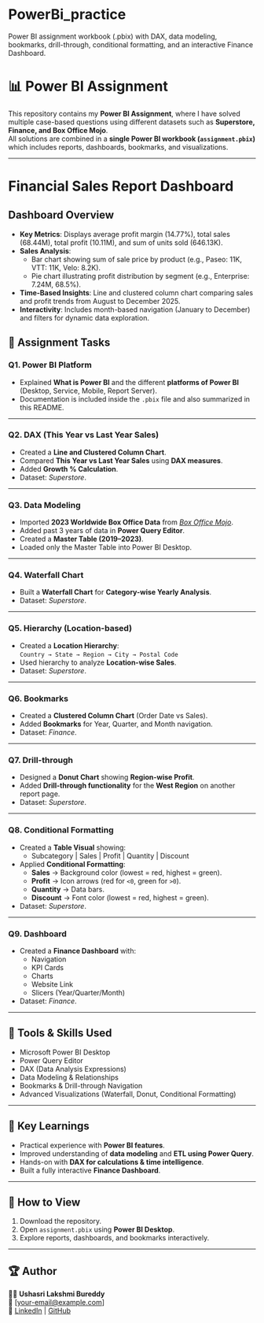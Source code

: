 # PowerBi_practice
Power BI assignment workbook (.pbix) with DAX, data modeling, bookmarks, drill-through, conditional formatting, and an interactive Finance Dashboard.


# 📊 Power BI Assignment

This repository contains my **Power BI Assignment**, where I have solved multiple case-based questions using different datasets such as **Superstore, Finance, and Box Office Mojo**.  
All solutions are combined in a **single Power BI workbook (`assignment.pbix`)** which includes reports, dashboards, bookmarks, and visualizations.

---
# Financial Sales Report Dashboard

## Dashboard Overview
- **Key Metrics**: Displays average profit margin (14.77%), total sales (68.44M), total profit (10.11M), and sum of units sold (646.13K).
- **Sales Analysis**: 
  - Bar chart showing sum of sale price by product (e.g., Paseo: 11K, VTT: 11K, Velo: 8.2K).
  - Pie chart illustrating profit distribution by segment (e.g., Enterprise: 7.24M, 68.5%).
- **Time-Based Insights**: Line and clustered column chart comparing sales and profit trends from August to December 2025.
- **Interactivity**: Includes month-based navigation (January to December) and filters for dynamic data exploration.

## 🚀 Assignment Tasks

### **Q1. Power BI Platform**
- Explained **What is Power BI** and the different **platforms of Power BI** (Desktop, Service, Mobile, Report Server).  
- Documentation is included inside the `.pbix` file and also summarized in this README.

---

### **Q2. DAX (This Year vs Last Year Sales)**
- Created a **Line and Clustered Column Chart**.  
- Compared **This Year vs Last Year Sales** using **DAX measures**.  
- Added **Growth % Calculation**.  
- Dataset: *Superstore*.  

---

### **Q3. Data Modeling**
- Imported **2023 Worldwide Box Office Data** from *[Box Office Mojo](https://www.boxofficemojo.com/year/world/?ref_=bo_nb_yl_tab)*.  
- Added past 3 years of data in **Power Query Editor**.  
- Created a **Master Table (2019–2023)**.  
- Loaded only the Master Table into Power BI Desktop.  

---

### **Q4. Waterfall Chart**
- Built a **Waterfall Chart** for **Category-wise Yearly Analysis**.  
- Dataset: *Superstore*.  

---

### **Q5. Hierarchy (Location-based)**
- Created a **Location Hierarchy**:  
  `Country → State → Region → City → Postal Code`  
- Used hierarchy to analyze **Location-wise Sales**.  
- Dataset: *Superstore*.  

---

### **Q6. Bookmarks**
- Created a **Clustered Column Chart** (Order Date vs Sales).  
- Added **Bookmarks** for Year, Quarter, and Month navigation.  
- Dataset: *Finance*.  

---

### **Q7. Drill-through**
- Designed a **Donut Chart** showing **Region-wise Profit**.  
- Added **Drill-through functionality** for the **West Region** on another report page.  
- Dataset: *Superstore*.  

---

### **Q8. Conditional Formatting**
- Created a **Table Visual** showing:  
  - Subcategory | Sales | Profit | Quantity | Discount  
- Applied **Conditional Formatting**:  
  - **Sales** → Background color (lowest = red, highest = green).  
  - **Profit** → Icon arrows (red for `<0`, green for `>0`).  
  - **Quantity** → Data bars.  
  - **Discount** → Font color (lowest = red, highest = green).  
- Dataset: *Superstore*.  

---

### **Q9. Dashboard**
- Created a **Finance Dashboard** with:  
  - Navigation  
  - KPI Cards  
  - Charts  
  - Website Link  
  - Slicers (Year/Quarter/Month)  
- Dataset: *Finance*.  

---



## 🔧 Tools & Skills Used
- Microsoft Power BI Desktop  
- Power Query Editor  
- DAX (Data Analysis Expressions)  
- Data Modeling & Relationships  
- Bookmarks & Drill-through Navigation  
- Advanced Visualizations (Waterfall, Donut, Conditional Formatting)  

---

## 🎯 Key Learnings
- Practical experience with **Power BI features**.  
- Improved understanding of **data modeling** and **ETL using Power Query**.  
- Hands-on with **DAX for calculations & time intelligence**.  
- Built a fully interactive **Finance Dashboard**.  

---

## 📌 How to View
1. Download the repository.  
2. Open `assignment.pbix` using **Power BI Desktop**.  
3. Explore reports, dashboards, and bookmarks interactively.  

---

## 🏆 Author
👩‍💻 **Ushasri Lakshmi Bureddy**  
📧 [your-email@example.com]  
🔗 [LinkedIn]([https://www.linkedin.com](https://www.linkedin.com/in/usha-bureddy-748a07300/)) | [GitHub](https://github.com/Ushabureddy)

